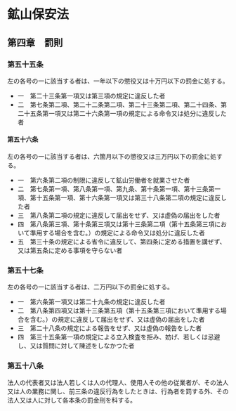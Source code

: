 # 鉱山保安法

## 第四章　罰則

### 第五十五条

左の各号の一に該当する者は、一年以下の懲役又は十万円以下の罰金に処する。

- 一　第二十三条第一項又は第三項の規定に違反した者
- 二　第七条第二項、第二十二条第二項、第二十三条第二項、第二十四条、第二十五条第一項又は第二十六条第一項の規定による命令又は処分に違反した者

#### 第五十六条

左の各号の一に該当する者は、六箇月以下の懲役又は三万円以下の罰金に処する。

- 一　第六条第二項の制限に違反して鉱山労働者を就業させた者
- 二　第七条第一項、第八条第一項、第九条、第十条第一項、第十三条第一項、第十五条第一項、第十六条第一項又は第三十八条第二項の規定に違反した者
- 三　第八条第二項の規定に違反して届出をせず、又は虚偽の届出をした者
- 四　第八条第三項、第十条第三項又は第十三条第二項（第十五条第三項において準用する場合を含む。）の規定による命令又は処分に違反した者
- 五　第三十条の規定による省令に違反して、第四条に定める措置を講ぜず、又は第五条に定める事項を守らない者

### 第五十七条

左の各号の一に該当する者は、二万円以下の罰金に処する。

- 一　第六条第一項又は第二十九条の規定に違反した者
- 二　第八条第四項又は第十三条第五項（第十五条第三項において準用する場合を含む。）の規定に違反して届出をせず、又は虚偽の届出をした者
- 三　第二十八条の規定による報告をせず、又は虚偽の報告をした者
- 四　第三十五条第一項の規定による立入検査を拒み、妨げ、若しくは忌避し、又は質問に対して陳述をしなかつた者

### 第五十八条

法人の代表者又は法人若しくは人の代理人、使用人その他の従業者が、その法人又は人の業務に関し、前三条の違反行為をしたときは、行為者を罰する外、その法人又は人に対して各本条の罰金刑を科する。
